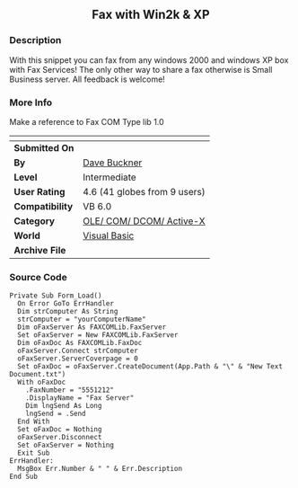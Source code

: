 ﻿<div align="center">

## Fax with Win2k & XP


</div>

### Description

With this snippet you can fax from any windows 2000 and windows XP box with Fax Services! The only other way to share a fax otherwise is Small Business server. All feedback is welcome!
 
### More Info
 
Make a reference to Fax COM Type lib 1.0


<span>             |<span>
---                |---
**Submitted On**   |
**By**             |[Dave Buckner](https://github.com/Planet-Source-Code/PSCIndex/blob/master/ByAuthor/dave-buckner.md)
**Level**          |Intermediate
**User Rating**    |4.6 (41 globes from 9 users)
**Compatibility**  |VB 6\.0
**Category**       |[OLE/ COM/ DCOM/ Active\-X](https://github.com/Planet-Source-Code/PSCIndex/blob/master/ByCategory/ole-com-dcom-active-x__1-29.md)
**World**          |[Visual Basic](https://github.com/Planet-Source-Code/PSCIndex/blob/master/ByWorld/visual-basic.md)
**Archive File**   |[](https://github.com/Planet-Source-Code/dave-buckner-fax-with-win2k-xp__1-28215/archive/master.zip)





### Source Code

```
Private Sub Form_Load()
  On Error GoTo ErrHandler
  Dim strComputer As String
  strComputer = "yourComputerName"
  Dim oFaxServer As FAXCOMLib.FaxServer
  Set oFaxServer = New FAXCOMLib.FaxServer
  Dim oFaxDoc As FAXCOMLib.FaxDoc
  oFaxServer.Connect strComputer
  oFaxServer.ServerCoverpage = 0
  Set oFaxDoc = oFaxServer.CreateDocument(App.Path & "\" & "New Text Document.txt")
  With oFaxDoc
    .FaxNumber = "5551212"
    .DisplayName = "Fax Server"
    Dim lngSend As Long
    lngSend = .Send
  End With
  Set oFaxDoc = Nothing
  oFaxServer.Disconnect
  Set oFaxServer = Nothing
  Exit Sub
ErrHandler:
  MsgBox Err.Number & " " & Err.Description
End Sub
```

